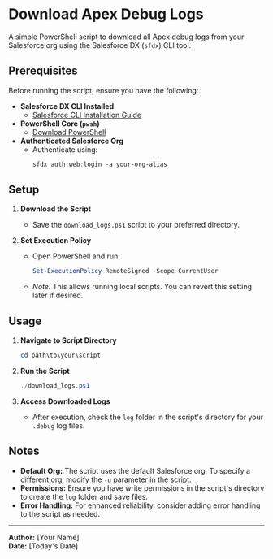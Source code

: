 # Download Apex Debug Logs

A simple PowerShell script to download all Apex debug logs from your Salesforce org using the Salesforce DX (`sfdx`) CLI tool.

## Prerequisites

Before running the script, ensure you have the following:

- **Salesforce DX CLI Installed**
  - [Salesforce CLI Installation Guide](https://developer.salesforce.com/tools/sfdxcli)
- **PowerShell Core (`pwsh`)**
  - [Download PowerShell](https://github.com/PowerShell/PowerShell)
- **Authenticated Salesforce Org**
  - Authenticate using:
    ```powershell
    sfdx auth:web:login -a your-org-alias
    ```

## Setup

1. **Download the Script**
   - Save the `download_logs.ps1` script to your preferred directory.

2. **Set Execution Policy**
   - Open PowerShell and run:
     ```powershell
     Set-ExecutionPolicy RemoteSigned -Scope CurrentUser
     ```
   - *Note:* This allows running local scripts. You can revert this setting later if desired.

## Usage

1. **Navigate to Script Directory**
   ```powershell
   cd path\to\your\script
   ```

2. **Run the Script**
   ```powershell
   ./download_logs.ps1
   ```

3. **Access Downloaded Logs**
   - After execution, check the `log` folder in the script's directory for your `.debug` log files.

## Notes

- **Default Org:** The script uses the default Salesforce org. To specify a different org, modify the `-u` parameter in the script.
- **Permissions:** Ensure you have write permissions in the script's directory to create the `log` folder and save files.
- **Error Handling:** For enhanced reliability, consider adding error handling to the script as needed.

---

**Author:** [Your Name]  
**Date:** [Today's Date]
